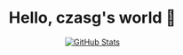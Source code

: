 <p>
  <h1 align="center">
    <b>Hello, czasg's world 👋</b>
  </h1>
</p>
<p align="center">
  <a href="https://czasg.github.io/docusaurus" target="_blank">
    <img alt="GitHub Stats" src="https://github-readme-stats.vercel.app/api?username=czasg&hide=issues&hide_title=true&include_all_commits=true&bg_color=30,e96443,904e95&title_color=fff&text_color=fff" />
    </a>
</p>

<!--

<p align="center">2020 simple summary</p>

```text
First exposure to container technology.

Go: Iris
Container: K8s、Docker
Python: Flask、Tornado
```

<p align="center">2019 simple summary</p>

```text
Keen on Python and working on web crawlers, seeing the charm of the Internet. it taught myself the web and machine learning.
At the same time, I had some open source project of my own.

Python: Scrapy、Selenium、Flask、Django、Tensorflow
Javascript: Vue
```

<p align="center">2018 simple summary</p>

```text
Graduated and nothing. Learned how to use Python. Working mainly on files and organizing reports...

Python: xlrd、xlwt、csv、pandas、matplotlib
```

-->




<!--
**czasg/czasg** is a ✨ _special_ ✨ repository because its `README.md` (this file) appears on your GitHub profile.

Here are some ideas to get you started:

- 🔭 I’m currently working on ...
- 🌱 I’m currently learning ...
- 👯 I’m looking to collaborate on ...
- 🤔 I’m looking for help with ...
- 💬 Ask me about ...
- 📫 How to reach me: ...
- 😄 Pronouns: ...
- ⚡ Fun fact: ...
-->
